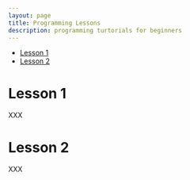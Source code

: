 ```yaml
---
layout: page
title: Programming Lessons
description: programming turtorials for beginners
---
```


* [Lesson 1](#Lesson-1)
* [Lesson 2](#Lesson-2)

# Lesson 1
XXX
# Lesson 2
XXX
